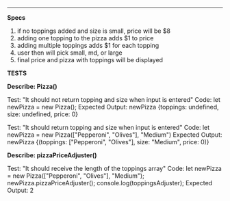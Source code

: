 ***********************************************************************************
**Specs**

1. if no toppings added and size is small, price will be $8
2. adding one topping to the pizza adds $1 to price
3. adding multiple toppings adds $1 for each topping
4. user then will pick small, md, or large
5. final price and pizza with toppings will be displayed


**TESTS**

**Describe: Pizza()**

Test: "It should not return topping and size when input is entered"
Code: let newPizza = new Pizza();
Expected Output: newPizza {toppings: undefined, size: undefined, price: 0}

Test: "It should return topping and size when input is entered"
Code: let newPizza = new Pizza(["Pepperoni", "Olives"], "Medium")
Expected Output: newPizza {(toppings: ["Pepperoni", "Olives"], size: "Medium", price: 0)}



**Describe: pizzaPriceAdjuster()**

Test: "It should receive the length of the toppings array"
Code: let newPizza = new Pizza(["Pepperoni", "Olives"], "Medium");
      newPizza.pizzaPriceAdjuster();
      console.log(toppingsAdjuster);
Expected Output: 2














<!-- **Describe: addTopping()**

Test: "It should add a topping to Pizza object toppings if it hasn't been added and will return true"
Code: let newPizza = new Pizza;
addToppings("Pepperoni");
Expected Output: newPizza {toppings: "Pepperoni"}
                  true

Test: "It should not add a topping to Pizza object toppings if it has been added and will return false"
Code: let newPizza = new Pizza;
addToppings("Pepperoni");
addToppings("Pepperoni");
Expected Output: newPizza {toppings: {"Pepperoni"}, size: {}}
                  true
                  newPizza {toppings: {"Pepperoni"}, size: {}}
                  false

Test: "It should not add multiple toppings if they are entered"
Code: let newPizza = new Pizza;
addToppings("Pepperoni", "Olives");
Expected Output: newPizza {toppings: "Pepperoni", size: {}}



**Describe: removeTopping()**

Test: "It should remove a entered topping if it is already added and return true"
Code: let newPizza = new Pizza;
addToppings("Pepperoni", "Olives");
removeToppings("Pepperoni");
Expected Output: newPizza {toppings: "Olives", size: {}}

Test: "It should not remove a topping if it's not been added yet and return false"
Code: let newPizza = new Pizza;
addToppings("Pepperoni");
removeToppings("Olives");
Expected Output: false
                newPizza {toppings: "Pepperoni", size: {}}



**Describe: sizePrice()**

Test: "It should set price to 8 if small is chosen"
Code: let newPizza = new Pizza;
newPizza.sizePrice("small") -->

<!-- **Describe: addSize()**

Test: "It should add a size to Pizza object if it hasn't been added and will return true"
Code: let newPizza = new Pizza;
addSize("small");
Expected Output: newPizza {toppings: {}, size: {"small"}}
                  true

Test: "It should not add a size to Pizza object toppings if it has been added and will return false"
Code: let newPizza = new Pizza;
addToppings("Medium");
addToppings("Medium");
Expected Output: newPizza {toppings: {}, size: {"Medium"}}
                  true
                  newPizza {toppings: {}, size: {"Medium"}}
                  false

Test: "It should replace the size that has been displayed if the size is switched"
Code let newPizza = new Pizza;
addSize("Small");
addSize("Medium");
Expected Output: newPizza {toppings: {}, size: {"Medium"}} -->



<!-- **Describe: removeSize()**

Test: "It should remove entered size if it is already added and return true"
Code: let -->



<!-- **Describe: Topping(topping)**

Test: "It should return a string with input"
Code: let newTopping = new Topping("pepperoni");
Expected Output: newTopping("pepperoni") -->